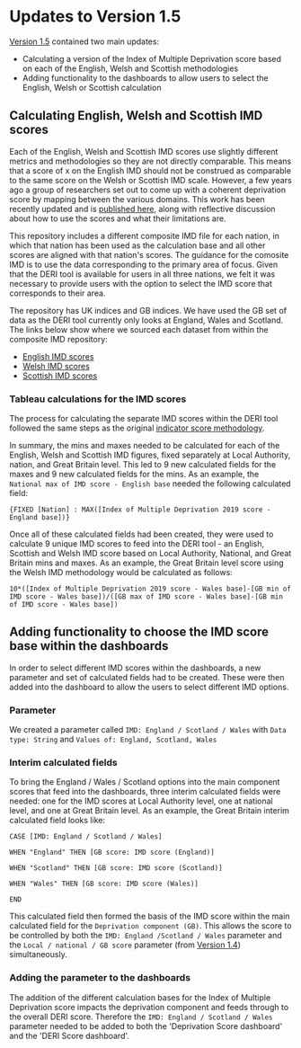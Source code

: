 # Updates to Version 1.5

[Version 1.5](https://www.gmtableau.nhs.uk/t/GMCA/views/DigitalExclusionRiskIndexv1_5/DERIhomepage?:iid=1&:isGuestRedirectFromVizportal=y&:embed=y) contained two main updates:
* Calculating a version of the Index of Multiple Deprivation score based on each of the English, Welsh and Scottish methodologies
* Adding functionality to the dashboards to allow users to select the English, Welsh or Scottish calculation

## Calculating English, Welsh and Scottish IMD scores
Each of the English, Welsh and Scottish IMD scores use slightly different metrics and methodologies so they are not directly comparable. This means that a score of x on the English IMD should not be construed as comparable to the same score on the Welsh or Scottish IMD scale. However, a few years ago a group of researchers set out to come up with a coherent deprivation score by mapping between the various domains. This work has been recently updated and is [published here](https://github.com/mysociety/composite_uk_imd), along with reflective discussion about how to use the scores and what their limitations are.

This repository includes a different composite IMD file for each nation, in which that nation has been used as the calculation base and all other scores are aligned with that nation's scores. The guidance for the comosite IMD is to use the data corresponding to the primary area of focus. Given that the DERI tool is available for users in all three nations, we felt it was necessary to provide users with the option to select the IMD score that corresponds to their area.

The repository has UK indices and GB indices. We have used the GB set of data as the DERI tool currently only looks at England, Wales and Scotland. The links below show where we sourced each dataset from within the composite IMD repository:
* [English IMD scores](https://github.com/mysociety/composite_uk_imd/blob/master/gb_index/GB_IMD_E.csv)
* [Welsh IMD scores](https://github.com/mysociety/composite_uk_imd/blob/master/gb_index/GB_IMD_W.csv)
* [Scottish IMD scores](https://github.com/mysociety/composite_uk_imd/blob/master/gb_index/GB_IMD_S.csv)

### Tableau calculations for the IMD scores
The process for calculating the separate IMD scores within the DERI tool followed the same steps as the original [indicator score methodology](https://github.com/GreaterManchesterODA/Digital-Exclusion-Risk-Index/blob/main/Version%201.0/DERI%20Score%20Methodology_v1.0.md#individual-indicator-scores).

In summary, the mins and maxes needed to be calculated for each of the English, Welsh and Scottish IMD figures, fixed separately at Local Authority, nation, and Great Britain level. This led to 9 new calculated fields for the maxes and 9 new calculated fields for the mins. As an example, the `National max of IMD score - English base` needed the following calculated field:

`{FIXED [Nation] : MAX([Index of Multiple Deprivation 2019 score - England base])}`

Once all of these calculated fields had been created, they were used to calculate 9 unique IMD scores to feed into the DERI tool - an English, Scottish and Welsh IMD score based on Local Authority, National, and Great Britain mins and maxes. As an example, the Great Britain level score using the Welsh IMD methodology would be calculated as follows:

`10*([Index of Multiple Deprivation 2019 score - Wales base]-[GB min of IMD score - Wales base])/([GB max of IMD score - Wales base]-[GB min of IMD score - Wales base])`

## Adding functionality to choose the IMD score base within the dashboards
In order to select different IMD scores within the dashboards, a new parameter and set of calculated fields had to be created. These were then added into the dashboard to allow the users to select different IMD options.

### Parameter
We created a parameter called `IMD: England / Scotland / Wales` with `Data type: String` and `Values of: England, Scotland, Wales`

### Interim calculated fields
To bring the England / Wales / Scotland options into the main component scores that feed into the dashboards, three interim calculated fields were needed: one for the IMD scores at Local Authority level, one at national level, and one at Great Britain level. As an example, the Great Britain interim calculated field looks like:

`CASE [IMD: England / Scotland / Wales]`

`WHEN "England" THEN [GB score: IMD score (England)]`

`WHEN "Scotland" THEN [GB score: IMD score (Scotland)]`

`WHEN "Wales" THEN [GB score: IMD score (Wales)]`

`END`

This calculated field then formed the basis of the IMD score within the main calculated field for the `Deprivation component (GB)`. This allows the score to be controlled by both the `IMD: England /Scotland / Wales` parameter and the `Local / national / GB score` parameter (from [Version 1.4](https://github.com/GreaterManchesterODA/Digital-Exclusion-Risk-Index/blob/main/Version%201.4/Update%20notes_v1.4.md)) simultaneously. 

### Adding the parameter to the dashboards
The addition of the different calculation bases for the Index of Multiple Deprivation score impacts the deprivation component and feeds through to the overall DERI score. Therefore the `IMD: England / Scotland / Wales` parameter needed to be added to both the 'Deprivation Score dashboard' and the 'DERI Score dashboard'. 
